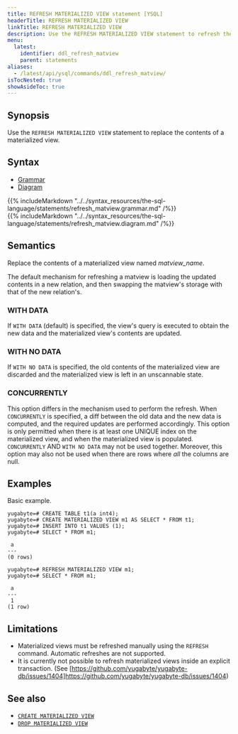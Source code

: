 ```yaml
---
title: REFRESH MATERIALIZED VIEW statement [YSQL]
headerTitle: REFRESH MATERIALIZED VIEW
linkTitle: REFRESH MATERIALIZED VIEW
description: Use the REFRESH MATERIALIZED VIEW statement to refresh the contents of a materialized view.
menu:
  latest:
    identifier: ddl_refresh_matview
    parent: statements
aliases:
  - /latest/api/ysql/commands/ddl_refresh_matview/
isTocNested: true
showAsideToc: true
---
```


## Synopsis

Use the `REFRESH MATERIALIZED VIEW` statement to replace the contents of a materialized view.

## Syntax

<ul class="nav nav-tabs nav-tabs-yb">
  <li >
    <a href="#grammar" class="nav-link active" id="grammar-tab" data-toggle="tab" role="tab" aria-controls="grammar" aria-selected="true">
      <i class="fas fa-file-alt" aria-hidden="true"></i>
      Grammar
    </a>
  </li>
  <li>
    <a href="#diagram" class="nav-link" id="diagram-tab" data-toggle="tab" role="tab" aria-controls="diagram" aria-selected="false">
      <i class="fas fa-project-diagram" aria-hidden="true"></i>
      Diagram
    </a>
  </li>
</ul>

<div class="tab-content">
  <div id="grammar" class="tab-pane fade show active" role="tabpanel" aria-labelledby="grammar-tab">
    {{% includeMarkdown "../../syntax_resources/the-sql-language/statements/refresh_matview.grammar.md" /%}}
  </div>
  <div id="diagram" class="tab-pane fade" role="tabpanel" aria-labelledby="diagram-tab">
    {{% includeMarkdown "../../syntax_resources/the-sql-language/statements/refresh_matview.diagram.md" /%}}
  </div>
</div>

## Semantics

Replace the contents of a materialized view named *matview_name*. 

The default mechanism for refreshing a matview is loading the updated contents in a new relation, and then swapping the matview's
storage with that of the new relation's.
### WITH DATA
If `WITH DATA` (default) is specified, the view's query is executed to obtain the new data and the materialized view's contents are updated.

### WITH NO DATA
If `WITH NO DATA` is specified, the old contents of the materialized view are discarded and the materialized view is left in an unscannable state.

### CONCURRENTLY
This option differs in the mechanism used to perform the refresh. When `CONCURRENTLY` is specified, a diff between the old data and the new data is computed, and the required updates are performed accordingly. 
This option is only permitted when there is at least one UNIQUE index on the materialized view, and when the materialized view is populated.
`CONCURRENTLY` AND `WITH NO DATA` may not be used together.
Moreover, this option may also not be used when there are rows where _all_ the columns are null.

## Examples

Basic example.

```plpgsql
yugabyte=# CREATE TABLE t1(a int4);
yugabyte=# CREATE MATERIALIZED VIEW m1 AS SELECT * FROM t1;
yugabyte=# INSERT INTO t1 VALUES (1);
yugabyte=# SELECT * FROM m1;
```

```
 a
---
(0 rows)
```

```plpgsql
yugabyte=# REFRESH MATERIALIZED VIEW m1;
yugabyte=# SELECT * FROM m1;
```

```
 a
---
 1
(1 row)
```
## Limitations

- Materialized views must be refreshed manually using the `REFRESH` command. Automatic refreshes are not supported.
- It is currently not possible to refresh materialized views inside an explicit transaction. (See [https://github.com/yugabyte/yugabyte-db/issues/1404]https://github.com/yugabyte/yugabyte-db/issues/1404)


## See also

- [`CREATE MATERIALIZED VIEW`](../ddl_create_matview)
- [`DROP MATERIALIZED VIEW`](../ddl_drop_matview)
